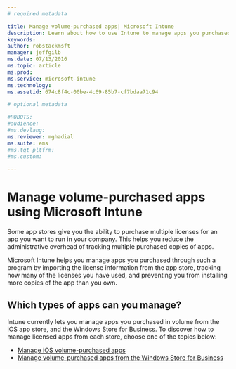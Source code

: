 ```yaml
---
# required metadata

title: Manage volume-purchased apps| Microsoft Intune
description: Learn about how to use Intune to manage apps you purchased in volume from an app store.
keywords:
author: robstackmsft
manager: jeffgilb
ms.date: 07/13/2016
ms.topic: article
ms.prod:
ms.service: microsoft-intune
ms.technology:
ms.assetid: 674c8f4c-00be-4c69-85b7-cf7bdaa71c94

# optional metadata

#ROBOTS:
#audience:
#ms.devlang:
ms.reviewer: mghadial
ms.suite: ems
#ms.tgt_pltfrm:
#ms.custom:

---
```


# Manage volume-purchased apps using Microsoft Intune

Some app stores give you the ability to purchase multiple licenses for an app you want to run in your company. This helps you reduce the administrative overhead of tracking multiple purchased copies of apps.

Microsoft Intune helps you manage apps you purchased through such a program by importing the license information from the app store, tracking how many of the licenses you have used, and preventing you from installing more copies of the app than you own.

## Which types of apps can you manage?

Intune currently lets you manage apps you purchased in volume from the iOS app store, and the Windows Store for Business.
To discover how to manage licensed apps from each store, choose one of the topics below:

- [Manage iOS volume-purchased apps](manage-ios-apps-you-purchased-through-a-volume-purchase-program-with-microsoft-intune.md)
- [Manage volume-purchased apps from the Windows Store for Business](manage-apps-you-purchased-from-the-windows-store-for-business-with-microsoft-intune.md)



